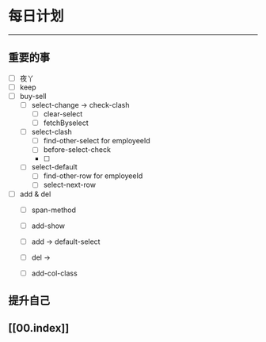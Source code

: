 
# 每日计划
---
## 重要的事

- [ ]    夜丫
- [ ]   keep
- [ ] buy-sell
	- [ ] select-change  -> check-clash
		- [ ] clear-select
		- [ ] fetchByselect
	- [ ] select-clash 
		- [ ] find-other-select for employeeId
		- [ ] before-select-check
		- [ ] 
	- [ ] select-default
		- [ ] find-other-row for employeeId
		- [ ] select-next-row
- [ ]  add & del
	- [ ] span-method
	- [ ] add-show
	- [ ] add -> default-select
	- [ ] del -> 
	- [ ] add-col-class



## 提升自己

  



## [[00.index]]










